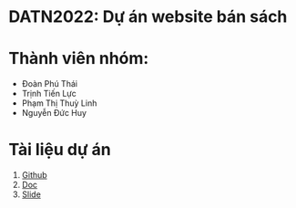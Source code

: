 # DATN2022: Dự án website bán sách
# Thành viên nhóm:<br>
* Đoàn Phú Thái <br>
* Trịnh Tiến Lực <br>
* Phạm Thị Thuỳ Linh <br>
* Nguyễn Đức Huy <br>
# Tài liệu dự án
1. [Github](http://~)
2. [Doc](http://~)
3. [Slide](http://~)
